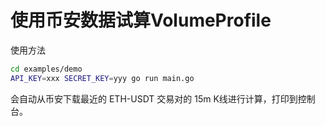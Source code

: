 # 使用币安数据试算VolumeProfile

使用方法
```bash
cd examples/demo
API_KEY=xxx SECRET_KEY=yyy go run main.go
```

会自动从币安下载最近的 ETH-USDT 交易对的 15m K线进行计算，打印到控制台。


